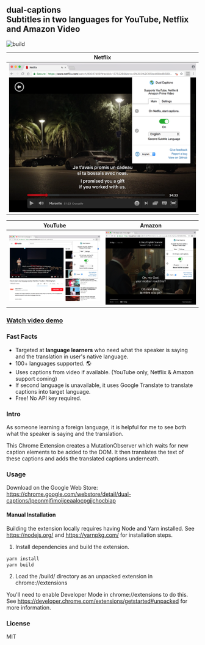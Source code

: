 ## dual-captions <br/> Subtitles in two languages for YouTube, Netflix and Amazon Video
![build](https://travis-ci.com/mikesteele/dual-captions.svg?branch=master)

| Netflix  |
|:--------:|
| <img src="https://raw.githubusercontent.com/mikesteele/dual-captions-gifs/master/netflix.png"> |

| YouTube      | Amazon        |
|:-------------:|:-------------:|
| <img src="https://raw.githubusercontent.com/mikesteele/dual-captions-gifs/master/youtube.png"> | <img src="https://raw.githubusercontent.com/mikesteele/dual-captions-gifs/master/amazon.png"> |

### <a href="https://www.youtube.com/watch?v=E0QQoeUAIpE" target="_blank">Watch video demo</a>
### Fast Facts

* Targeted at **language learners** who need what the speaker is saying and the translation in user's native language.
* 100+ languages supported. 🌎
* Uses captions from video if available. (YouTube only, Netflix & Amazon support coming)
* If second language is unavailable, it uses Google Translate to translate captions into target language.
* Free! No API key required.

### Intro

As someone learning a foreign language, it is helpful for me to see both what the speaker is saying and the translation. 

This Chrome Extension creates a MutationObserver which waits for new caption elements to be added to the DOM. It then translates the text of these captions and adds the translated captions underneath.

### Usage

Download on the Google Web Store: https://chrome.google.com/webstore/detail/dual-captions/lpeonmjfimoijceaalocpgjjchocbiap

#### Manual Installation

Building the extension locally requires having Node and Yarn installed. See https://nodejs.org/ and https://yarnpkg.com/ for installation steps.

1. Install dependencies and build the extension.

````
yarn install
yarn build
````

2. Load the /build/ directory as an unpacked extension in chrome://extensions

You'll need to enable Developer Mode in chrome://extensions to do this. See https://developer.chrome.com/extensions/getstarted#unpacked for more information.

### License

MIT

